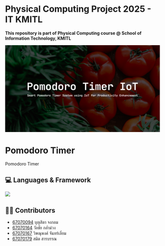 # Physical Computing Project 2025 - IT KMITL
**This repository is part of Physical Computing course @ School of Information Technology, KMITL**

<p align="center">
  <img width=1000 height=auto src="picture/backdrop.png">
</p>

# Pomodoro Timer
Pomodoro Timer

## 💻 Languages & Framework
<img src="https://skillicons.dev/icons?i=arduino,html,bootstrap"/>

## 🧑‍💻 Contributors
* [67070094](https://github.com/CyanKagami) บุญสิตา จงกลม
* [67070164](https://github.com/GEOFFCHARGE) วัลชัย กล่ำม่วง
* [67070167](https://github.com/WissanupongChanliem) วิษณุพงศ์ จันทร์เลี่ยม
* [67070179](https://github.com/67070179Smith) สมิต สารบรรณ
